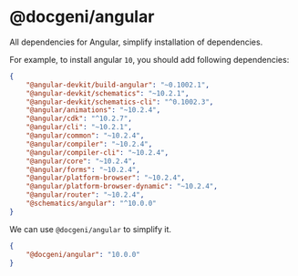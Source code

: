 # @docgeni/angular

All dependencies for Angular, simplify installation of dependencies.

For example, to install angular `10`, you should add following dependencies:

```json
{
    "@angular-devkit/build-angular": "~0.1002.1",
    "@angular-devkit/schematics": "~10.2.1",
    "@angular-devkit/schematics-cli": "^0.1002.3",
    "@angular/animations": "~10.2.4",
    "@angular/cdk": "^10.2.7",
    "@angular/cli": "~10.2.1",
    "@angular/common": "~10.2.4",
    "@angular/compiler": "~10.2.4",
    "@angular/compiler-cli": "~10.2.4",
    "@angular/core": "~10.2.4",
    "@angular/forms": "~10.2.4",
    "@angular/platform-browser": "~10.2.4",
    "@angular/platform-browser-dynamic": "~10.2.4",
    "@angular/router": "~10.2.4",
    "@schematics/angular": "^10.0.0"
}
```

We can use `@docgeni/angular` to simplify it.
```json
{
    "@docgeni/angular": "10.0.0"
}
```



